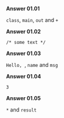 **Answer 01.01**

`class`, `main`, `out` and `+`

**Answer 01.02**

`/* some text */`

**Answer 01.03**

`Hello, `, `name` and `msg`

**Answer 01.04**

`3`

**Answer 01.05**

`*` and `result`
